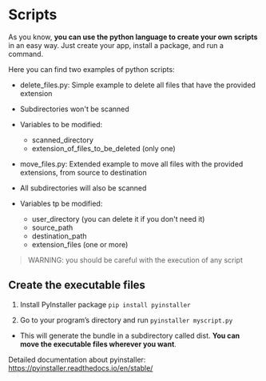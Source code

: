 Scripts
=====
As you know, **you can use the python language to create your own scripts** in an easy way. Just create your app, install a package, and run a command.

Here you can find two examples of python scripts:

* delete_files.py: Simple example to delete all files that have the provided extension
 * Subdirectories won't be scanned
 * Variables to be modified:
   * scanned_directory
   * extension_of_files_to_be_deleted (only one)


* move_files.py: Extended example to move all files with the provided extensions, from source to destination
 * All subdirectories will also be scanned
 * Variables tp be modified:
   * user_directory (you can delete it if you don't need it)
   * source_path
   * destination_path
   * extension_files (one or more)


> WARNING: you should be careful with the execution of any script


Create the executable files
-----------

1. Install PyInstaller package
```pip install pyinstaller```

2. Go to your program’s directory and run
```pyinstaller myscript.py```

 * This will generate the bundle in a subdirectory called dist. **You can move the executable files wherever you want**.


Detailed documentation about pyinstaller: https://pyinstaller.readthedocs.io/en/stable/
